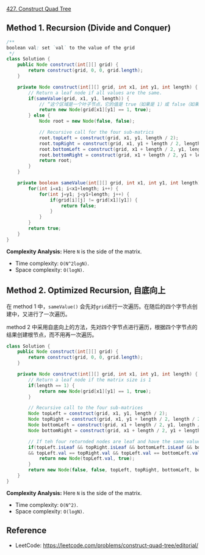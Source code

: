 [427. Construct Quad Tree](https://leetcode.com/problems/construct-quad-tree/description/)


## Method 1. Recursion (Divide and Conquer)
```java
/**
boolean val: set `val` to the value of the grid
 */
class Solution {
    public Node construct(int[][] grid) {
        return construct(grid, 0, 0, grid.length);
    }

    private Node construct(int[][] grid, int x1, int y1, int length) {
        // Return a leaf node if all values are the same.
        if(sameValue(grid, x1, y1, length)) {
            // “这个区域是一个叶子节点，它的值是 true（如果是 1）或 false（如果是 0）。”
            return new Node(grid[x1][y1] == 1, true);
        } else {
            Node root = new Node(false, false);

            // Recursive call for the four sub-matrics
            root.topLeft = construct(grid, x1, y1, length / 2);
            root.topRight = construct(grid, x1, y1 + length / 2, length / 2);
            root.bottomLeft = construct(grid, x1 + length / 2, y1, length / 2);
            root.bottomRight = construct(grid, x1 + length / 2, y1 + length / 2, length / 2);
            return root;
        }
    }

    private boolean sameValue(int[][] grid, int x1, int y1, int length) {
        for(int i=x1; i<x1+length; i++) {
            for(int j=y1; j<y1+length; j++) {
                if(grid[i][j] != grid[x1][y1]) {
                    return false;
                }
            }
        }
        return true;
    }
}
```
**Complexity Analysis:** Here `N` is the side of the matrix.
* Time complexity: `O(N^2logN)`.
* Space complexity: `O(logN)`.


## Method 2. Optimized Recursion, 自底向上
在 method 1 中，`sameValue()` 会先对`grid`进行一次遍历。在随后的四个字节点创建中，又进行了一次遍历。

method 2 中采用自底向上的方法，先对四个字节点进行遍历，根据四个字节点的结果创建根节点，而不用再一次遍历。
```java
class Solution {
    public Node construct(int[][] grid) {
        return construct(grid, 0, 0, grid.length);
    }

    private Node construct(int[][] grid, int x1, int y1, int length) {
        // Return a leaf node if the matrix size is 1
        if(length == 1) {
            return new Node(grid[x1][y1] == 1, true);
        }

        // Recursive call to the four sub-matrices
        Node topLeft = construct(grid, x1, y1, length / 2);
        Node topRight = construct(grid, x1, y1 + length / 2, length / 2);
        Node bottomLeft = construct(grid, x1 + length / 2, y1, length / 2);
        Node bottomRight = construct(grid, x1 + length / 2, y1 + length /2 , length /2);

        // If teh four returnded nodes are leaf and have the same values
        if(topLeft.isLeaf && topRight.isLeaf && bottomLeft.isLeaf && bottomRight.isLeaf
        && topLeft.val == topRight.val && topLeft.val == bottomLeft.val && topLeft.val == bottomRight.val) {
            return new Node(topLeft.val, true);
        }
        return new Node(false, false, topLeft, topRight, bottomLeft, bottomRight);
    }
}
```
**Complexity Analysis:** Here `N` is the side of the matrix.
* Time complexity: `O(N^2)`.
* Space complexity: `O(logN)`.


## Reference
* LeetCode: https://leetcode.com/problems/construct-quad-tree/editorial/

